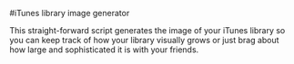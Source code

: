 #iTunes library image generator

This straight-forward script generates the image of your iTunes library so you can keep track of how your library visually grows or just brag about how large and sophisticated it is with your friends.